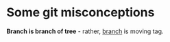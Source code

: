 # Some git misconceptions

**Branch is branch of tree** - rather, [branch](https://www.youtube.com/watch?v=zcaeZHmMjUI) is moving tag.
